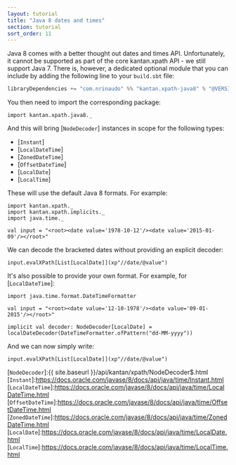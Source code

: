 ```yaml
---
layout: tutorial
title: "Java 8 dates and times"
section: tutorial
sort_order: 11
---
```

Java 8 comes with a better thought out dates and times API. Unfortunately, it cannot be supported as part of the core
kantan.xpath API - we still support Java 7. There is, however, a dedicated optional module that you can include by
adding the following line to your `build.sbt` file:

```scala
libraryDependencies += "com.nrinaudo" %% "kantan.xpath-java8" % "@VERSION@"
```

You then need to import the corresponding package:

```tut:silent
import kantan.xpath.java8._
```

And this will bring [`NodeDecoder`] instances in scope for the following types:

* [`Instant`]
* [`LocalDateTime`]
* [`ZonedDateTime`]
* [`OffsetDateTime`]
* [`LocalDate`]
* [`LocalTime`]

These will use the default Java 8 formats. For example:

```tut:silent
import kantan.xpath._
import kantan.xpath.implicits._
import java.time._

val input = "<root><date value='1978-10-12'/><date value='2015-01-09'/></root>"
```

We can decode the bracketed dates without providing an explicit decoder:

```tut
input.evalXPath[List[LocalDate]](xp"//date/@value")
```

It's also possible to provide your own format. For example, for [`LocalDateTime`]:

```tut:silent
import java.time.format.DateTimeFormatter

val input = "<root><date value='12-10-1978'/><date value='09-01-2015'/></root>"

implicit val decoder: NodeDecoder[LocalDate] = localDateDecoder(DateTimeFormatter.ofPattern("dd-MM-yyyy"))
```

And we can now simply write:

```tut
input.evalXPath[List[LocalDate]](xp"//date/@value")
```

[`NodeDecoder`]:{{ site.baseurl }}/api/kantan/xpath/NodeDecoder$.html
[`Instant`]:https://docs.oracle.com/javase/8/docs/api/java/time/Instant.html
[`LocalDateTime`]:https://docs.oracle.com/javase/8/docs/api/java/time/LocalDateTime.html
[`OffsetDateTime`]:https://docs.oracle.com/javase/8/docs/api/java/time/OffsetDateTime.html
[`ZonedDateTime`]:https://docs.oracle.com/javase/8/docs/api/java/time/ZonedDateTime.html
[`LocalDate`]:https://docs.oracle.com/javase/8/docs/api/java/time/LocalDate.html
[`LocalTime`]:https://docs.oracle.com/javase/8/docs/api/java/time/LocalTime.html

